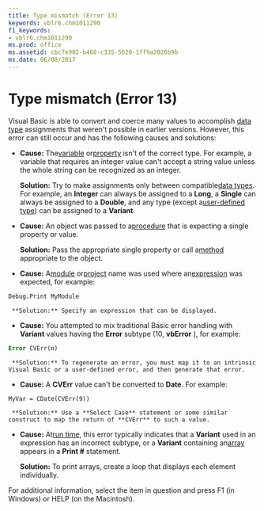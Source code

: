 ```yaml
---
title: Type mismatch (Error 13)
keywords: vblr6.chm1011290
f1_keywords:
- vblr6.chm1011290
ms.prod: office
ms.assetid: cbc7e902-b468-c335-5620-1ff9a2026b9b
ms.date: 06/08/2017
---
```



# Type mismatch (Error 13)

Visual Basic is able to convert and coerce many values to accomplish [data type](vbe-glossary.md) assignments that weren't possible in earlier versions. However, this error can still occur and has the following causes and solutions:


-  **Cause:** The[variable](vbe-glossary.md) or[property](vbe-glossary.md) isn't of the correct type. For example, a variable that requires an integer value can't accept a string value unless the whole string can be recognized as an integer.
    
     **Solution:** Try to make assignments only between compatible[data types](vbe-glossary.md). For example, an  **Integer** can always be assigned to a **Long**, a **Single** can always be assigned to a **Double**, and any type (except a[user-defined type](vbe-glossary.md)) can be assigned to a  **Variant**.
    
-  **Cause:** An object was passed to a[procedure](vbe-glossary.md) that is expecting a single property or value.
    
     **Solution:** Pass the appropriate single property or call a[method](vbe-glossary.md) appropriate to the object.
    
-  **Cause:** A[module](vbe-glossary.md) or[project](vbe-glossary.md) name was used where an[expression](vbe-glossary.md) was expected, for example:
    
```vb
Debug.Print MyModule 
```


     **Solution:** Specify an expression that can be displayed.
    
-  **Cause:** You attempted to mix traditional Basic error handling with **Variant** values having the **Error** subtype (10, **vbError** ), for example:
    
```vb
Error CVErr(n) 
```


     **Solution:** To regenerate an error, you must map it to an intrinsic Visual Basic or a user-defined error, and then generate that error.
    
-  **Cause:** A **CVErr** value can't be converted to **Date**. For example:
    
```vb
MyVar = CDate(CVErr(9)) 
```


     **Solution:** Use a **Select Case** statement or some similar construct to map the return of **CVErr** to such a value.
    
-  **Cause:** At[run time](vbe-glossary.md), this error typically indicates that a  **Variant** used in an expression has an incorrect subtype, or a **Variant** containing an[array](vbe-glossary.md) appears in a **Print #** statement.
    
     **Solution:** To print arrays, create a loop that displays each element individually.
    



For additional information, select the item in question and press F1 (in Windows) or HELP (on the Macintosh).

